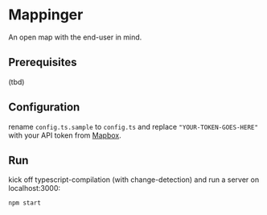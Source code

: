 # Mappinger
An open map with the end-user in mind.

## Prerequisites
(tbd)

## Configuration
rename `config.ts.sample` to `config.ts` and replace `"YOUR-TOKEN-GOES-HERE"` with your API token from [Mapbox](http://mapbox.com).

## Run
kick off typescript-compilation (with change-detection) and run a server on localhost:3000:
```
npm start
```
